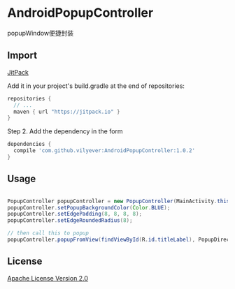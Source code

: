 # AndroidPopupController
popupWindow便捷封装

## Import
[JitPack](https://jitpack.io/)

Add it in your project's build.gradle at the end of repositories:

```gradle
repositories {
  // ...
  maven { url "https://jitpack.io" }
}
```

Step 2. Add the dependency in the form

```gradle
dependencies {
  compile 'com.github.vilyever:AndroidPopupController:1.0.2'
}
```

## Usage
```java

PopupController popupController = new PopupController(MainActivity.this, R.layout.test_view);
popupController.setPopupBackgroundColor(Color.BLUE);
popupController.setEdgePadding(8, 8, 8, 8);
popupController.setEdgeRoundedRadius(8);

// then call this to popup
popupController.popupFromView(findViewById(R.id.titleLabel), PopupDirection.Up, true);
```

## License
[Apache License Version 2.0](http://www.apache.org/licenses/LICENSE-2.0.txt)

